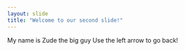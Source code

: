 ```yaml
---
layout: slide
title: "Welcome to our second slide!"
---
```

My name is Zude the big guy
Use the left arrow to go back!